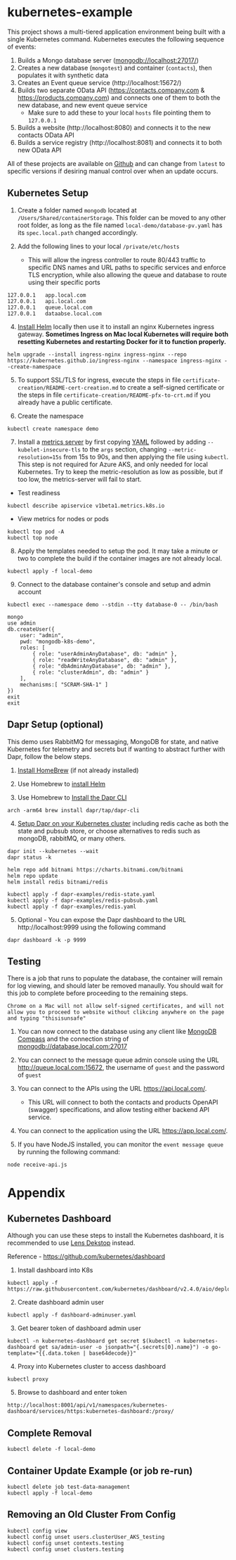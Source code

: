 # kubernetes-example
This project shows a multi-tiered application environment being built with a single Kubernetes command.  Kubernetes executes the following sequence of events:

1) Builds a Mongo database server ([mongodb://localhost:27017/](mongodb://localhost:27017/))
2) Creates a new database (`mongotest`) and container (`contacts`), then populates it with synthetic data
3) Creates an Event queue service (http://localhost:15672/)
4) Builds two separate OData API (https://contacts.company.com & https://products.company.com) and connects one of them to both the new database, and new event queue service
   * Make sure to add these to your local `hosts` file pointing them to `127.0.0.1`
5) Builds a website (http://localhost:8080) and connects it to the new contacts OData API
6) Builds a service registry (http://localhost:8081) and connects it to both new OData API 

All of these projects are available on [Github](https://github.com/PaulGilchrist?tab=repositories) and can change from `latest` to specific versions if desiring manual control over when an update occurs.

## Kubernetes Setup

1) Create a folder named `mongodb` located at `/Users/Shared/containerStorage`.  This folder can be moved to any other root folder, as long as the file named `local-demo/database-pv.yaml` has its `spec.local.path` changed accordingly.

2) Add the following lines to your local `/private/etc/hosts`
   * This will allow the ingress controller to route 80/443 traffic to specific DNS names and URL paths to specific services and enforce TLS encryption, while also allowing the queue and database to route using their specific ports

```
127.0.0.1	app.local.com
127.0.0.1	api.local.com
127.0.0.1	queue.local.com
127.0.0.1	dataabse.local.com
```

4) [Install Helm](https://helm.sh/docs/intro/install/) locally then use it to install an nginx Kubernetes ingress gateway. **Sometimes Ingress on Mac local Kubernetes will require both resetting Kubernetes and restarting Docker for it to function properly.**

```
helm upgrade --install ingress-nginx ingress-nginx --repo https://kubernetes.github.io/ingress-nginx --namespace ingress-nginx --create-namespace
```

5) To support SSL/TLS for ingress, execute the steps in file `certificate-creation/README-cert-creation.md` to create a self-signed certificate or the steps in file `certificate-creation/README-pfx-to-crt.md` if you already have a public certificate.

6) Create the namespace
```
kubectl create namespace demo
```

7) Install a [metrics server]([https://github.com/kubernetes-sigs/metrics-server#deployment) by first copying [YAML](https://github.com/kubernetes-sigs/metrics-server/releases/latest/download/components.yaml) followed by adding `--kubelet-insecure-tls` to the `args` section, changing `--metric-resolution=15s` from 15s to 90s, and then applying the file using `kubectl`.  This step is not required for Azure AKS, and only needed for local Kubernetes.  Try to keep the metric-resolution as low as possible, but if too low, the metrics-server will fail to start.

* Test readiness
```
kubectl describe apiservice v1beta1.metrics.k8s.io
```

* View metrics for nodes or pods
```
kubectl top pod -A
kubectl top node
```


8) Apply the templates needed to setup the pod.  It may take a minute or two to complete the build if the container images are not already local.

```
kubectl apply -f local-demo
```

9) Connect to the database container's console and setup and admin account
```
kubectl exec --namespace demo --stdin --tty database-0 -- /bin/bash

mongo
use admin
db.createUser({
    user: "admin",
    pwd: "mongodb-k8s-demo",
    roles: [
        { role: "userAdminAnyDatabase", db: "admin" },
        { role: "readWriteAnyDatabase", db: "admin" },
        { role: "dbAdminAnyDatabase", db: "admin" },
        { role: "clusterAdmin", db: "admin" }
    ],
    mechanisms:[ "SCRAM-SHA-1" ]
})
exit
exit
```

## Dapr Setup (optional)

This demo uses RabbitMQ for messaging, MongoDB for state, and native Kubernetes for telemetry and secrets but if wanting to abstract further with Dapr, follow the below steps.

1) [Install HomeBrew](https://mac.install.guide/homebrew/index.html) (if not already installed)

2) Use Homebrew to [install Helm](https://helm.sh/docs/intro/install/) 

3) Use Homebrew to [Install the Dapr CLI](https://docs.dapr.io/getting-started/install-dapr-cli/)

```
arch -arm64 brew install dapr/tap/dapr-cli
```

4) [Setup Dapr on your Kubernetes cluster](https://github.com/dapr/quickstarts/tree/v1.4.0/hello-kubernetes#step-1---setup-dapr-on-your-kubernetes-cluster) including redis cache as both the state and pubsub store, or choose alternatives to redis such as mongoDB, rabbitMQ, or many others.

```
dapr init --kubernetes --wait
dapr status -k

helm repo add bitnami https://charts.bitnami.com/bitnami
helm repo update
helm install redis bitnami/redis

kubectl apply -f dapr-examples/redis-state.yaml
kubectl apply -f dapr-examples/redis-pubsub.yaml
kubectl apply -f dapr-examples/redis.yaml
```

5) Optional - You can expose the Dapr dashboard to the URL http://localhost:9999 using the following command

```
dapr dashboard -k -p 9999
```

## Testing

There is a job that runs to populate the database, the container will remain for log viewing, and should later be removed manaully.  You should wait for this job to complete before proceeding to the remaining steps.

`Chrome on a Mac will not allow self-signed certificates, and will not allow you to proceed to website without clikcing anywhere on the page and typing "thisisunsafe"`

1) You can now connect to the database using any client like [MongoDB Compass](https://www.mongodb.com/products/compass) and the connection string of [mongodb://database.local.com:27017]()

2) You can connect to the message queue admin console using the URL http://queue.local.com:15672, the username of `guest` and the password of `guest`

3) You can connect to the APIs using the URL https://api.local.com/.
   * This URL will connect to both the contacts and products OpenAPI (swagger) specifications, and allow testing either backend API service.

4) You can connect to the application using the URL https://app.local.com/.

5) If you have NodeJS installed, you can monitor the `event message queue` by running the following command:

```
node receive-api.js
```

# Appendix

## Kubernetes Dashboard

Although you can use these steps to install the Kubernetes dashboard, it is recommended to use [Lens Dekstop](https://k8slens.dev) instead.

Reference - https://github.com/kubernetes/dashboard

1) Install dashboard into K8s

```
kubectl apply -f https://raw.githubusercontent.com/kubernetes/dashboard/v2.4.0/aio/deploy/recommended.yaml
```

2) Create dashboard admin user
```
kubectl apply -f dashboard-adminuser.yaml
```
3) Get bearer token of dashboard admin user
```
kubectl -n kubernetes-dashboard get secret $(kubectl -n kubernetes-dashboard get sa/admin-user -o jsonpath="{.secrets[0].name}") -o go-template="{{.data.token | base64decode}}"
```
4) Proxy into Kubernetes cluster to access dashboard
```
kubectl proxy
```

5) Browse to dashboard and enter token
```
http://localhost:8001/api/v1/namespaces/kubernetes-dashboard/services/https:kubernetes-dashboard:/proxy/
```

## Complete Removal
```
kubectl delete -f local-demo
```

## Container Update Example (or job re-run)

```
kubectl delete job test-data-management
kubectl apply -f local-demo
```

## Removing an Old Cluster From Config

```
kubectl config view
kubectl config unset users.clusterUser_AKS_testing
kubectl config unset contexts.testing
kubectl config unset clusters.testing
```